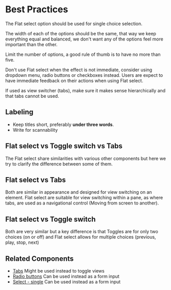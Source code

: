 # Best Practices
The Flat select option should be used for single choice selection.

The width of each of the options should be the same, that way we keep everything equal and balanced, we don't want any of the options feel more important than the other.

Limit the number of options, a good rule of thumb is to have no more than five.

Don't use Flat select when the effect is not immediate, consider using dropdown menu, radio buttons or checkboxes instead. Users are expect to have immediate feedback on their actions when using Flat select.

If used as view switcher (tabs), make sure it makes sense hierarchically and that tabs cannot be used.

## Labeling
- Keep titles short, preferably **under three words**.
- Write for scannability

## Flat select vs Toggle switch vs Tabs
The Flat select share similarities with various other components but here we try to clarify the difference between some of them.

## Flat select vs Tabs
Both are similar in appearance and designed for view switching on an element. Flat select are suitable for view switching within a pane, as where tabs, are used as a navigational control (Moving from screen to another).
## Flat select vs Toggle switch
Both are very similar but a key difference is that Toggles are for only two choices (on or off) and Flat select allows for multiple choices (previous, play, stop, next)

## Related Components
- [Tabs](https://plasma.coveo.com/navigation/Tabs) Might be used instead to toggle views
- [Radio buttons](#/form/RadioButton) Can be used instead as a form input
- [Select - single](#/form/SingleSelect) Can be used instead as a form input
